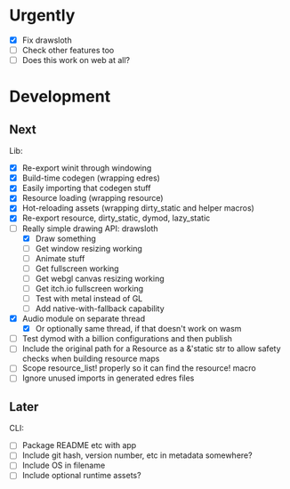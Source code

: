 # Urgently
- [x] Fix drawsloth
- [ ] Check other features too
- [ ] Does this work on web at all?

# Development

## Next
Lib:
- [x] Re-export winit through windowing
- [x] Build-time codegen (wrapping edres)
- [x] Easily importing that codegen stuff
- [x] Resource loading (wrapping resource)
- [x] Hot-reloading assets (wrapping dirty_static and helper macros)
- [x] Re-export resource, dirty_static, dymod, lazy_static
- [ ] Really simple drawing API: drawsloth
    - [x] Draw something
    - [ ] Get window resizing working
    - [ ] Animate stuff
    - [ ] Get fullscreen working
    - [ ] Get webgl canvas resizing working
    - [ ] Get itch.io fullscreen working
    - [ ] Test with metal instead of GL
    - [ ] Add native-with-fallback capability
- [x] Audio module on separate thread
    - [x] Or optionally same thread, if that doesn't work on wasm
- [ ] Test dymod with a billion configurations and then publish
- [ ] Include the original path for a Resource as a &'static str to allow safety checks when building resource maps
- [ ] Scope resource_list! properly so it can find the resource! macro
- [ ] Ignore unused imports in generated edres files

## Later
CLI:
- [ ] Package README etc with app
- [ ] Include git hash, version number, etc in metadata somewhere?
- [ ] Include OS in filename
- [ ] Include optional runtime assets?
